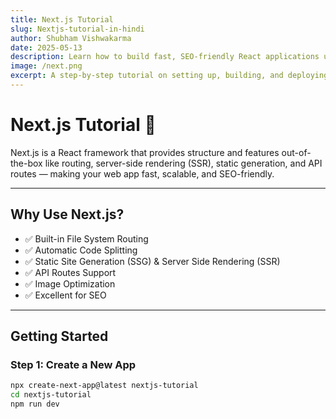 ```yaml
---
title: Next.js Tutorial
slug: Nextjs-tutorial-in-hindi
author: Shubham Vishwakarma
date: 2025-05-13
description: Learn how to build fast, SEO-friendly React applications using Next.js in this comprehensive tutorial.
image: /next.png
excerpt: A step-by-step tutorial on setting up, building, and deploying a full-fledged app using Next.js.
---
```


# Next.js Tutorial 🚀

Next.js is a React framework that provides structure and features out-of-the-box like routing, server-side rendering (SSR), static generation, and API routes — making your web app fast, scalable, and SEO-friendly.

---

## Why Use Next.js?

- ✅ Built-in File System Routing  
- ✅ Automatic Code Splitting  
- ✅ Static Site Generation (SSG) & Server Side Rendering (SSR)  
- ✅ API Routes Support  
- ✅ Image Optimization  
- ✅ Excellent for SEO  

---

## Getting Started

### Step 1: Create a New App

```bash
npx create-next-app@latest nextjs-tutorial
cd nextjs-tutorial
npm run dev

